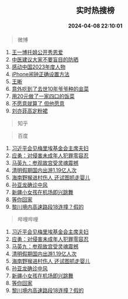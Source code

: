 <div align="center"><h2>实时热搜榜</h2><h4>2024-04-08 22:10:01</h4></div>

> 微博  

1. [王一博托姐公开秀恩爱](https://s.weibo.com/weibo?q=%E7%8E%8B%E4%B8%80%E5%8D%9A%E6%89%98%E5%A7%90%E5%85%AC%E5%BC%80%E7%A7%80%E6%81%A9%E7%88%B1&t=31&band_rank=1&Refer=top)<br />
2. [中医建议大家不要盲目的防晒](https://s.weibo.com/weibo?q=%23%E4%B8%AD%E5%8C%BB%E5%BB%BA%E8%AE%AE%E5%A4%A7%E5%AE%B6%E4%B8%8D%E8%A6%81%E7%9B%B2%E7%9B%AE%E7%9A%84%E9%98%B2%E6%99%92%23&t=31&band_rank=2&Refer=top)<br />
3. [感动中国2023年度人物](https://s.weibo.com/weibo?q=%23%E6%84%9F%E5%8A%A8%E4%B8%AD%E5%9B%BD2023%E5%B9%B4%E5%BA%A6%E4%BA%BA%E7%89%A9%23&t=31&band_rank=3&Refer=top)<br />
4. [iPhone闹钟正确设置方法](https://s.weibo.com/weibo?q=%23iPhone%E9%97%B9%E9%92%9F%E6%AD%A3%E7%A1%AE%E8%AE%BE%E7%BD%AE%E6%96%B9%E6%B3%95%23&t=31&band_rank=4&Refer=top)<br />
5. [王晰](https://s.weibo.com/weibo?q=%E7%8E%8B%E6%99%B0&t=31&band_rank=5&Refer=top)<br />
6. [意外吃到了去世10年爷爷种的韭菜](https://s.weibo.com/weibo?q=%23%E6%84%8F%E5%A4%96%E5%90%83%E5%88%B0%E4%BA%86%E5%8E%BB%E4%B8%9610%E5%B9%B4%E7%88%B7%E7%88%B7%E7%A7%8D%E7%9A%84%E9%9F%AD%E8%8F%9C%23&t=31&band_rank=6&Refer=top)<br />
7. [用20元做了一家四口的饭菜](https://s.weibo.com/weibo?q=%23%E7%94%A820%E5%85%83%E5%81%9A%E4%BA%86%E4%B8%80%E5%AE%B6%E5%9B%9B%E5%8F%A3%E7%9A%84%E9%A5%AD%E8%8F%9C%23&t=31&band_rank=7&Refer=top)<br />
8. [不愿意就算了 但他愿意](https://s.weibo.com/weibo?q=%E4%B8%8D%E6%84%BF%E6%84%8F%E5%B0%B1%E7%AE%97%E4%BA%86%20%E4%BD%86%E4%BB%96%E6%84%BF%E6%84%8F&t=31&band_rank=8&Refer=top)<br />
9. [刘亦菲高定粉裙](https://s.weibo.com/weibo?q=%23%E5%88%98%E4%BA%A6%E8%8F%B2%E9%AB%98%E5%AE%9A%E7%B2%89%E8%A3%99%23&t=31&band_rank=9&Refer=top)<br />

> 知乎  


> 百度  

1. [习近平会见梅里埃基金会主席夫妇](https://www.baidu.com/s?wd=%E4%B9%A0%E8%BF%91%E5%B9%B3%E4%BC%9A%E8%A7%81%E6%A2%85%E9%87%8C%E5%9F%83%E5%9F%BA%E9%87%91%E4%BC%9A%E4%B8%BB%E5%B8%AD%E5%A4%AB%E5%A6%87&sa=fyb_news&rsv_dl=fyb_news)<br />
2. [应勇：对侵害未成年人犯罪零容忍](https://www.baidu.com/s?wd=%E5%BA%94%E5%8B%87%EF%BC%9A%E5%AF%B9%E4%BE%B5%E5%AE%B3%E6%9C%AA%E6%88%90%E5%B9%B4%E4%BA%BA%E7%8A%AF%E7%BD%AA%E9%9B%B6%E5%AE%B9%E5%BF%8D&sa=fyb_news&rsv_dl=fyb_news)<br />
3. [马英九：参观故宫受灵魂震撼](https://www.baidu.com/s?wd=%E9%A9%AC%E8%8B%B1%E4%B9%9D%EF%BC%9A%E5%8F%82%E8%A7%82%E6%95%85%E5%AE%AB%E5%8F%97%E7%81%B5%E9%AD%82%E9%9C%87%E6%92%BC&sa=fyb_news&rsv_dl=fyb_news)<br />
4. [清明假期国内出游1.19亿人次](https://www.baidu.com/s?wd=%E6%B8%85%E6%98%8E%E5%81%87%E6%9C%9F%E5%9B%BD%E5%86%85%E5%87%BA%E6%B8%B81.19%E4%BA%BF%E4%BA%BA%E6%AC%A1&sa=fyb_news&rsv_dl=fyb_news)<br />
5. [海南野猴进村伤人 还试图抓走婴儿](https://www.baidu.com/s?wd=%E6%B5%B7%E5%8D%97%E9%87%8E%E7%8C%B4%E8%BF%9B%E6%9D%91%E4%BC%A4%E4%BA%BA+%E8%BF%98%E8%AF%95%E5%9B%BE%E6%8A%93%E8%B5%B0%E5%A9%B4%E5%84%BF&sa=fyb_news&rsv_dl=fyb_news)<br />
6. [孙亚龙确诊中风](https://www.baidu.com/s?wd=%E5%AD%99%E4%BA%9A%E9%BE%99%E7%A1%AE%E8%AF%8A%E4%B8%AD%E9%A3%8E&sa=fyb_news&rsv_dl=fyb_news)<br />
7. [新疆小女孩在机场即兴跳舞](https://www.baidu.com/s?wd=%E6%96%B0%E7%96%86%E5%B0%8F%E5%A5%B3%E5%AD%A9%E5%9C%A8%E6%9C%BA%E5%9C%BA%E5%8D%B3%E5%85%B4%E8%B7%B3%E8%88%9E&sa=fyb_news&rsv_dl=fyb_news)<br />
8. [等你回家](https://www.baidu.com/s?wd=%E7%AD%89%E4%BD%A0%E5%9B%9E%E5%AE%B6&sa=fyb_news&rsv_dl=fyb_news)<br />
9. [黎川境内高速路段18连撞？假的](https://www.baidu.com/s?wd=%E9%BB%8E%E5%B7%9D%E5%A2%83%E5%86%85%E9%AB%98%E9%80%9F%E8%B7%AF%E6%AE%B518%E8%BF%9E%E6%92%9E%EF%BC%9F%E5%81%87%E7%9A%84&sa=fyb_news&rsv_dl=fyb_news)<br />

> 哔哩哔哩  

1. [习近平会见梅里埃基金会主席夫妇](https://www.baidu.com/s?wd=%E4%B9%A0%E8%BF%91%E5%B9%B3%E4%BC%9A%E8%A7%81%E6%A2%85%E9%87%8C%E5%9F%83%E5%9F%BA%E9%87%91%E4%BC%9A%E4%B8%BB%E5%B8%AD%E5%A4%AB%E5%A6%87&sa=fyb_news&rsv_dl=fyb_news)<br />
2. [应勇：对侵害未成年人犯罪零容忍](https://www.baidu.com/s?wd=%E5%BA%94%E5%8B%87%EF%BC%9A%E5%AF%B9%E4%BE%B5%E5%AE%B3%E6%9C%AA%E6%88%90%E5%B9%B4%E4%BA%BA%E7%8A%AF%E7%BD%AA%E9%9B%B6%E5%AE%B9%E5%BF%8D&sa=fyb_news&rsv_dl=fyb_news)<br />
3. [马英九：参观故宫受灵魂震撼](https://www.baidu.com/s?wd=%E9%A9%AC%E8%8B%B1%E4%B9%9D%EF%BC%9A%E5%8F%82%E8%A7%82%E6%95%85%E5%AE%AB%E5%8F%97%E7%81%B5%E9%AD%82%E9%9C%87%E6%92%BC&sa=fyb_news&rsv_dl=fyb_news)<br />
4. [清明假期国内出游1.19亿人次](https://www.baidu.com/s?wd=%E6%B8%85%E6%98%8E%E5%81%87%E6%9C%9F%E5%9B%BD%E5%86%85%E5%87%BA%E6%B8%B81.19%E4%BA%BF%E4%BA%BA%E6%AC%A1&sa=fyb_news&rsv_dl=fyb_news)<br />
5. [海南野猴进村伤人 还试图抓走婴儿](https://www.baidu.com/s?wd=%E6%B5%B7%E5%8D%97%E9%87%8E%E7%8C%B4%E8%BF%9B%E6%9D%91%E4%BC%A4%E4%BA%BA+%E8%BF%98%E8%AF%95%E5%9B%BE%E6%8A%93%E8%B5%B0%E5%A9%B4%E5%84%BF&sa=fyb_news&rsv_dl=fyb_news)<br />
6. [孙亚龙确诊中风](https://www.baidu.com/s?wd=%E5%AD%99%E4%BA%9A%E9%BE%99%E7%A1%AE%E8%AF%8A%E4%B8%AD%E9%A3%8E&sa=fyb_news&rsv_dl=fyb_news)<br />
7. [新疆小女孩在机场即兴跳舞](https://www.baidu.com/s?wd=%E6%96%B0%E7%96%86%E5%B0%8F%E5%A5%B3%E5%AD%A9%E5%9C%A8%E6%9C%BA%E5%9C%BA%E5%8D%B3%E5%85%B4%E8%B7%B3%E8%88%9E&sa=fyb_news&rsv_dl=fyb_news)<br />
8. [等你回家](https://www.baidu.com/s?wd=%E7%AD%89%E4%BD%A0%E5%9B%9E%E5%AE%B6&sa=fyb_news&rsv_dl=fyb_news)<br />
9. [黎川境内高速路段18连撞？假的](https://www.baidu.com/s?wd=%E9%BB%8E%E5%B7%9D%E5%A2%83%E5%86%85%E9%AB%98%E9%80%9F%E8%B7%AF%E6%AE%B518%E8%BF%9E%E6%92%9E%EF%BC%9F%E5%81%87%E7%9A%84&sa=fyb_news&rsv_dl=fyb_news)<br />
